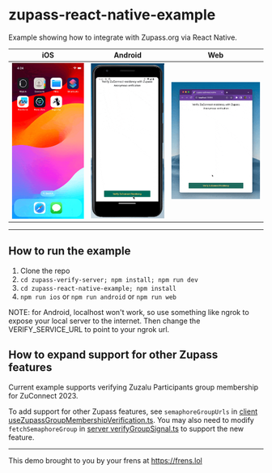 # zupass-react-native-example
Example showing how to integrate with Zupass.org via React Native.

|iOS|Android|Web|
|---|---|---|
|![Demo using Zupass auth on iOS](<demo/Zupass demo iOS.gif>)|![Demo using Zupass auth on Android](<demo/Zupass demo android.gif>)|![Demo using Zupass auth on Web](<demo/Zupass demo web.gif>)|

---

## How to run the example

1. Clone the repo
2. `cd zupass-verify-server; npm install; npm run dev`
3. `cd zupass-react-native-example; npm install`
4. `npm run ios` or `npm run android` or `npm run web`

NOTE: for Android, localhost won't work, so use something like ngrok to expose your local server to the internet. Then change the VERIFY_SERVICE_URL to point to your ngrok url.

## How to expand support for other Zupass features

Current example supports verifying Zuzalu Participants group membership for ZuConnect 2023.

To add support for other Zupass features, see `semaphoreGroupUrls` in [client useZupassGroupMembershipVerification.ts](./zupass-auth-react-native/src/useZupassGroupMembershipVerification.ts).
You may also need to modify `fetchSemaphoreGroup` in [server verifyGroupSignal.ts](./zupass-verify-server/app/zupass-verify/verifyGroupSignal.ts) to support the new feature.

---

This demo brought to you by your frens at https://frens.lol
